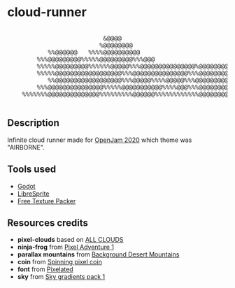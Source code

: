 # cloud-runner

<pre>

                          &@@@@
                         %@@@@@@@@
           %%@@@@@@   %%%%@@@@@@@@@@
        %%%@@@@@@@@@%%%%%@@@@@@@@@%%%@@@
        %%%%%@@@@@@@@@%%%%%%@@@@@%%%@@@@@@@@@@@@@@@%@@@@@@@@@@@
        %%%%%@@@@@@@@@@@@@@@@@@%%%@@@@@@@@@@@@@@@%%%@@@@@@@@@@@
           %%@@@@@@@@@@@@@@@@@@%%%@@@@@%%%%@@@@@%%%@@@@@@@@@@@@@@@@@@%%
        %%%@@@@@@@@@@@@@@@%%%%%@@@@@@@@@@@%%%%@@@%%%@@@@@@@@%%%%%@@@@@@@@@@@@
    %%%%%%%@@@@@@@@@@@@@@%%%%%%%%%@@@@@@%%%%%%%%%%%%@@@@@@@@@@%%%%%%%@@@@@@@@@*

</pre>

## Description

Infinite cloud runner made for [OpenJam 2020](https://itch.io/jam/open-jam-2020) which theme was "AIRBORNE".

## Tools used

* [Godot](https://godotengine.org/)
* [LibreSprite](https://github.com/LibreSprite/LibreSprite)
* [Free Texture Packer](http://free-tex-packer.com/)

## Resources credits

* **pixel-clouds** based on [ALL CLOUDS](http://pixelartmaker.com/art/a2cfe63f4ca5f16)
* **ninja-frog** from [Pixel Adventure 1](https://pixelfrog-store.itch.io/pixel-adventure-1)
* **parallax mountains** from [Background Desert Mountains](https://szadiart.itch.io/background-desert-mountains)
* **coin** from [Spinning pixel coin](https://opengameart.org/content/spinning-pixel-coin-0)
* **font** from [Pixelated](https://www.dafont.com/fr/pixelated.font)
* **sky** from [Sky gradients pack 1](https://phoenix1291.itch.io/sky-gradients-pack-1)
